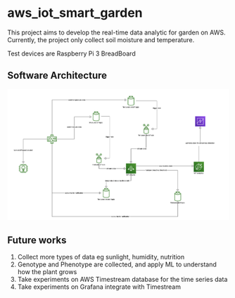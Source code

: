 # aws_iot_smart_garden

This project aims to develop the real-time data analytic for garden on AWS. Currently, the project 
only collect soil moisture and temperature. 

Test devices are Raspberry Pi 3 BreadBoard

## Software Architecture

![Alt text](Architecture.png?raw=true "Title")

## Future works

1. Collect more types of data eg sunlight, humidity, nutrition
2. Genotype and Phenotype are collected, and apply ML to understand how the plant grows
3. Take experiments on AWS Timestream database for the time series data
4. Take experiments on Grafana integrate with Timestream


